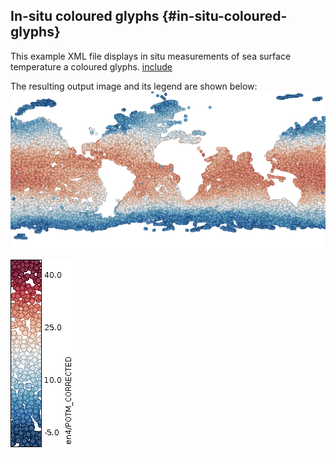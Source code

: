 ## In-situ coloured glyphs {#in-situ-coloured-glyphs}

This example XML file displays in situ measurements of sea surface temperature a coloured glyphs.
[include](in_situ.xml)

The resulting output image and its legend are shown below:
![](../images/insitu.png)

![](../images/insitu-legend.png)
